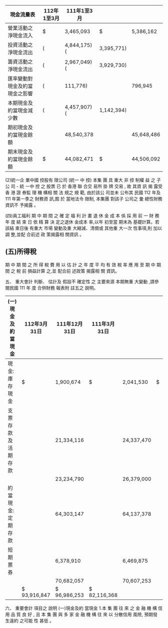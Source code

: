 
| 現金流量表                     | 112年1至3月   | 111年1至3月   |            |            |
|--------------------------------|---------------|---------------|------------|------------|
| 營業活動之淨現金流入           | $             | 3,465,093     | $          | 5,386,162  |
| 投資活動之淨現金流出           | (             | 4,844,175) (  | 3,395,771) |            |
| 籌資活動之淨現金流出           | (             | 2,967,049) (  | 3,929,730) |            |
| 匯率變動對現金及約當現金之影響 | (             | 111,776)      |            | 796,945    |
| 本期現金及約當現金減少數       | (             | 4,457,907) (  | 1,142,394) |            |
| 期初現金及約當現金餘額         |               | 48,540,378    |            | 45,648,486 |
| 期末現金及約當現金餘額         | $             | 44,082,471    | $          | 44,506,092 |

(2)統一企 業中國 控股有 限公司 (統一 中 控)
本集 團 具 重大 非 控 制權 益 之 子公 司 - 統 一中 控 之 股票 已 於 香港 聯 合交 易所 掛 牌 交易 , 故 其資 訊 揭 露受 香 港 證 券監 理 機 構相 關 法 規之 規 範, 由於該公 司並未 公布其 民國 112 年及 111 年第一季之 財務資 訊,囿 於 當地法令 限制, 本集團 對該子 公司之 彙 總性財務 資訊不 予揭露 。

(四)員工福利 期 中 期 間 之 確 定 福 利 計 畫 退 休 金 成 本 係 採 用 前 一 財 務 年 度 結 束 日 依 精 算 決 定之退休 金成本 率,以年 初至當 期末為 基礎計算。若該結 束日後 有重大 市場 變動及重 大縮減、清償或 其他重 大一次 性事項,則 加以調 整,並配 合前述 政 策揭露相 關資訊 。

## (五)所得稅

期 中 期 間 之 所 得 稅 費 用 以 估 計 之 年 度 平 均 有 效 稅 率 應 用 至 期 中 期 間 之 稅 前 損益計算 之,並 配合前 述政策 揭露相 關 資訊。

五、 重大會計 判斷、 估計及 假設不 確定性 之 主要來源 本期無重 大變動 ,請參 閱民國 111 年 度 合併財務 報表附 註五之 說明。

| (一)現金及約 當現金   | 112年3月31日   | 111年12月31日   | 111年3月31日   |            |    |            |
|-----------------------|----------------|-----------------|----------------|------------|----|------------|
| 現金:  庫存現金      | $              | 1,900,674       | $              | 2,041,530  | $  | 2,051,282  |
| 支票存款及活期存款    |                | 21,334,116      |                | 24,337,470 |    | 21,617,660 |
|                       |                | 23,234,790      |                | 26,379,000 |    | 23,668,942 |
| 約當現金:  定期存款  |                | 64,303,147      |                | 64,137,378 |    | 51,952,770 |
| 短期票券              |                | 6,378,910       |                | 6,469,875  |    | 6,494,656  |
|                       |                | 70,682,057      |                | 70,607,253 |    | 58,447,426 |
|                       | $ 93,916,847   | $ 96,986,253    | $ 82,116,368   |            |    |            |

六、 重要會計 項目之 說明
(一)現金及約 當現金 1.本 集 團 往 來 之 金 融 機 構 信 用 品 質 良 好 , 且 本 集 團 與 多 家 金 融 機 構 往 來 以 分散信用 風險, 預期發 生違約 之可能 性 甚低 。